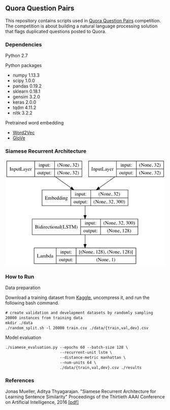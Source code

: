## Quora Question Pairs

This repository contains scripts used in [Quora Question Pairs](https://www.kaggle.com/c/quora-question-pairs#description) competition. The competition is about building a natural language processing solution that flags duplicated questions posted to Quora.

### Dependencies
Python 2.7

Python packages

* numpy 1.13.3
* scipy 1.0.0
* pandas 0.19.2
* sklearn 0.18.1
* gensim 3.2.0
* keras 2.0.0
* tqdm 4.11.2
* nltk 3.2.2

Pretrained word embedding

* [Word2Vec](https://code.google.com/archive/p/word2vec)
* [GloVe](https://nlp.stanford.edu/projects/glove)

### Siamese Recurrent Architecture
![architecture](https://raw.githubusercontent.com/tmunemot/quora/master/resource/model.png)

### How to Run

Data preparation

Download a training dataset from [Kaggle](https://www.kaggle.com/c/quora-question-pairs/data), uncompress it, and run the following bash command.

```
# create validation and development datasets by randomly sampling 20000 instances from training data
mkdir ./data
./random_split.sh -l 20000 train.csv ./data/{train,val,dev}.csv 
```

Model evaluation

``` 
./siamese_evaluation.py --epochs 60 --batch-size 128 \
                        --recurrent-unit lstm \
                        --distance-metric manhattan \
                        --num-units 64 \
                        ./data/{train,val,dev}.csv ./results
```

### References
Jonas  Mueller, Aditya Thyagarajan. "Siamese Recurrent Architecture for Learning Sentence Similarity" Proceedings of the Thirtieth AAAI Conference on Artificial Intelligence, 2016 [\[pdf\]](https://pdfs.semanticscholar.org/72b8/9e45e8ad8b44bdcab524b959dc09bf63eb1e.pdf)
